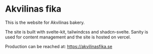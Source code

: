 # Akvilinas fika
This is the website for Akvilinas bakery.

The site is built with svelte-kit, tailwindcss and shadcn-svelte. Sanity is used for content management and the site is hosted on vercel.

Production can be reached at: https://akvilinasfika.se
